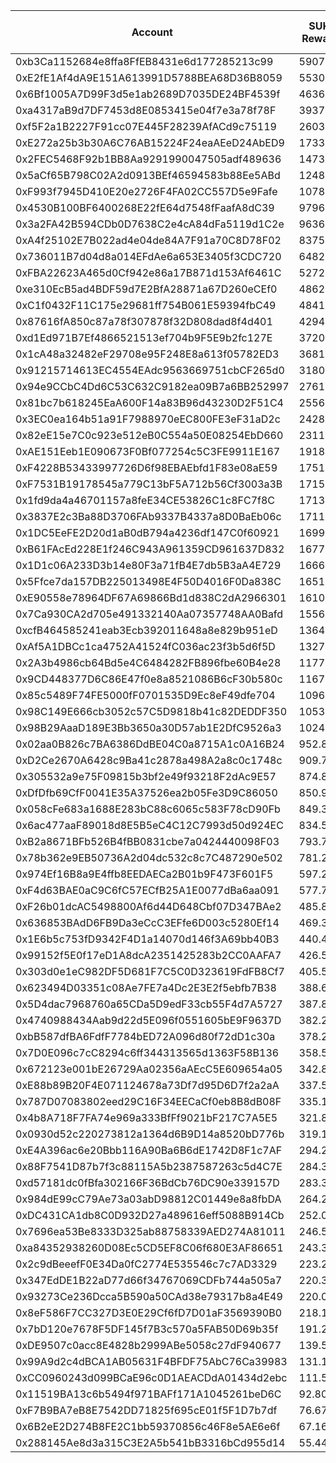 |Account|SUKU Rewards|USD Rewards @$0.31|Estimated Liquidity|
 |-------------|-------------|-------------|-------------|
|0xb3Ca1152684e8ffa8FfEB8431e6d177285213c99|59071.07|$18312.03|$51377.42|
|0xE2fE1Af4dA9E151A613991D5788BEA68D36B8059|55308.25|$17145.56|$48104.69|
|0x6Bf1005A7D99F3d5e1ab2689D7035DE24BF4539f|46363.80|$14372.78|$40325.19|
|0xa4317aB9d7DF7453d8E0853415e04f7e3a78f78F|39378.84|$12207.44|$34249.98|
|0xf5F2a1B2227F91cc07E445F28239AfACd9c75119|26031.86|$8069.88|$22641.37|
|0xE272a25b3b30A6C76AB15224F24eaAEeD24AbED9|17338.48|$5374.93|$15080.25|
|0x2FEC5468F92b1BB8Aa9291990047505adf489636|14734.29|$4567.63|$12815.24|
|0x5aCf65B798C02A2d0913BEf46594583b88Ee5ABd|12482.05|$3869.43|$10856.34|
|0xF993f7945D410E20e2726F4FA02CC557D5e9Fafe|10786.52|$3343.82|$9381.64|
|0x4530B100BF6400268E22fE64d7548fFaafA8dC39|9796.47|$3036.91|$8520.54|
|0x3a2FA42B594CDb0D7638C2e4cA84dFa5119d1C2e|9636.74|$2987.39|$8381.61|
|0xA4f25102E7B022ad4e04de84A7F91a70C8D78F02|8375.37|$2596.37|$7284.53|
|0x736011B7d04d8a014EFdAe6a653E3405f3CDC720|6482.73|$2009.65|$5638.40|
|0xFBA22623A465d0Cf942e86a17B871d153Af6461C|5272.23|$1634.39|$4585.55|
|0xe310EcB5ad4BDF59d7E2BfA28871a67D260eCEf0|4862.93|$1507.51|$4229.56|
|0xC1f0432F11C175e29681ff754B061E59394fbC49|4841.98|$1501.01|$4211.34|
|0x87616fA850c87a78f307878f32D808dad8f4d401|4294.03|$1331.15|$3734.76|
|0xd1Ed971B7Ef4866521513ef704b9F5E9b2fc127E|3720.64|$1153.40|$3236.05|
|0x1cA48a32482eF29708e95F248E8a613f05782ED3|3681.67|$1141.32|$3202.16|
|0x91215714613EC4554EAdc9563669751cbCF265d0|3180.80|$986.05|$2766.52|
|0x94e9CCbC4Dd6C53C632C9182ea09B7a6BB252997|2761.17|$855.96|$2401.54|
|0x81bc7b618245EaA600F14a83B96d43230D2F51C4|2556.74|$792.59|$2223.74|
|0x3EC0ea164b51a91F7988970eEC800FE3eF31aD2c|2428.48|$752.83|$2112.18|
|0x82eE15e7C0c923e512eB0C554a50E08254EbD660|2311.85|$716.68|$2010.75|
|0xAE151Eeb1E090673F0Bf077254c5C3FE9911E167|1918.30|$594.67|$1668.45|
|0xF4228B53433997726D6f98EBAEbfd1F83e08aE59|1751.84|$543.07|$1523.67|
|0xF7531B19178545a779C13bF5A712b56Cf3003a3B|1715.33|$531.75|$1491.92|
|0x1fd9da4a46701157a8feE34CE53826C1c8FC7f8C|1713.20|$531.09|$1490.07|
|0x3837E2c3Ba88D3706FAb9337B4337a8D0BaEb06c|1711.15|$530.46|$1488.28|
|0x1DC5EeFE2D20d1aB0dB794a4236df147C0f60921|1699.82|$526.94|$1478.43|
|0xB61FAcEd228E1f246C943A961359CD961637D832|1677.32|$519.97|$1458.86|
|0x1D1c06A233D3b14e80F3a71fB4E7db5B3aA4E729|1666.56|$516.63|$1449.50|
|0x5Ffce7da157DB225013498E4F50D4016F0Da838C|1651.52|$511.97|$1436.42|
|0xE90558e78964DF67A69866Bd1d838C2dA2966301|1610.56|$499.27|$1400.80|
|0x7Ca930CA2d705e491332140Aa07357748AA0Bafd|1556.46|$482.50|$1353.74|
|0xcfB464585241eab3Ecb392011648a8e829b951eD|1364.77|$423.08|$1187.01|
|0xAf5A1DBCc1ca4752A41524fC036ac23f3b5d6f5D|1327.62|$411.56|$1154.71|
|0x2A3b4986cb64Bd5e4C6484282FB896fbe60B4e28|1177.74|$365.10|$2547.70|
|0x9CD448377D6C86E47f0e8a8521086B6cF30b580c|1167.16|$361.82|$1015.14|
|0x85c5489F74FE5000fF0701535D9Ec8eF49dfe704|1096.24|$339.84|$953.46|
|0x98C149E666cb3052c57C5D9818b41c82DEDDF350|1053.71|$326.65|$916.47|
|0x98B29AaaD189E3Bb3650a30D57ab1E2DfC9526a3|1024.02|$317.45|$890.65|
|0x02aa0B826c7BA6386DdBE04C0a8715A1c0A16B24|952.87|$295.39|$828.77|
|0xD2Ce2670A6428c9Ba41c2878a498A2a8c0c1748c|909.74|$282.02|$791.25|
|0x305532a9e75F09815b3bf2e49f93218F2dAc9E57|874.82|$271.20|$760.88|
|0xDfDfb69CfF0041E35A37526ea2b05Fe3D9C86050|850.95|$263.79|$740.12|
|0x058cFe683a1688E283bC88c6065c583F78cD90Fb|849.31|$263.29|$738.69|
|0x6ac477aaF89018d8E5B5eC4C12C7993d50d924EC|834.59|$258.72|$725.89|
|0xB2a8671BFb526B4fBB0831cbe7a0424440098F03|793.76|$246.06|$690.37|
|0x78b362e9EB50736A2d04dc532c8c7C487290e502|781.26|$242.19|$679.51|
|0x974Ef16B8a9E4ffb8EEDAECa2B01b9F473F601F5|597.29|$185.16|$519.49|
|0xF4d63BAE0aC9C6fC57ECfB25A1E0077dBa6aa091|577.79|$179.11|$502.53|
|0xF26b01dcAC5498800Af6d44D648Cbf07D347BAe2|485.83|$150.61|$422.55|
|0x636853BAdD6FB9Da3eCcC3EFfe6D003c5280Ef14|469.34|$145.50|$408.21|
|0x1E6b5c753fD9342F4D1a14070d146f3A69bb40B3|440.46|$136.54|$383.10|
|0x99152f5E0f17eD1A8dcA2351425283b2CC0AAFA7|426.59|$132.24|$371.03|
|0x303d0e1eC982DF5D681F7C5C0D323619FdFB8Cf7|405.54|$125.72|$352.72|
|0x623494D03351c08Ae7FE7a4Dc2E3E2f5ebfb7B38|388.68|$120.49|$338.06|
|0x5D4dac7968760a65CDa5D9edF33cb55F4d7A5727|387.87|$120.24|$337.35|
|0x4740988434Aab9d22d5E096f0551605bE9F9637D|382.25|$118.50|$332.47|
|0xbB587dfBA6FdfF7784bED72A096d80f72dD1c30a|378.29|$117.27|$329.02|
|0x7D0E096c7cC8294c6ff344313565d1363F58B136|358.57|$111.16|$311.87|
|0x672123e001bE26729Aa02356aAEcC5E609654a05|342.87|$106.29|$298.21|
|0xE88b89B20F4E071124678a73Df7d95D6D7f2a2aA|337.53|$104.64|$293.57|
|0x787D07083802eed29C16F34EECaCf0eb8B8dB08F|335.12|$103.89|$291.47|
|0x4b8A718F7FA74e969a333BfFf9021bF217C7A5E5|321.84|$99.77|$279.92|
|0x0930d52c220273812a1364d6B9D14a8520bD776b|319.19|$98.95|$277.61|
|0xE4A396ac6e20Bbb116A90Ba6B6dE1742D8F1c7AF|294.28|$91.23|$255.95|
|0x88F7541D87b7f3c88115A5b2387587263c5d4C7E|284.32|$88.14|$247.29|
|0xd57181dc0fBfa302166F36BdCb76DC90e339157D|283.30|$87.82|$246.40|
|0x984dE99cC79Ae73a03abD98812C01449e8a8fbDA|264.20|$81.90|$229.79|
|0xDC431CA1db8C0D932D27a489616eff5088B914Cb|252.00|$78.12|$219.18|
|0x7696ea53Be8333D325ab88758339AED274A81011|246.56|$76.43|$214.44|
|0xa84352938260D08Ec5CD5EF8C06f680E3AF86651|243.33|$75.43|$211.64|
|0x2c9dBeeefF0E34Da0fC2774E535546c7c7AD3329|223.26|$69.21|$194.18|
|0x347EdDE1B22aD77d66f34767069CDFb744a505a7|220.31|$68.30|$191.62|
|0x93273Ce236Dcca5B590a50CAd38e79317b8a4E49|220.06|$68.22|$191.40|
|0x8eF586F7CC327D3E0E29Cf6fD7D01aF3569390B0|218.13|$67.62|$189.72|
|0x7bD120e7678F5DF145f7B3c570a5FAB50D69b35f|191.29|$59.30|$166.37|
|0xDE9507c0acc8E4828b2999ABe5058c27dF940677|139.52|$43.25|$121.34|
|0x99A9d2c4dBCA1AB05631F4BFDF75AbC76Ca39983|131.19|$40.67|$114.10|
|0xCC0960243d099BCaE96c0D1AEACDdA01434d2ebc|111.52|$34.57|$96.99|
|0x11519BA13c6b5494f971BAFf171A1045261beD6C|92.80|$28.77|$80.72|
|0xF7B9BA7eB8E7542DD71825f695cE01f5F1D7b7df|76.67|$23.77|$66.68|
|0x6B2eE2D274B8FE2C1bb59370856c46F8e5AE6e6f|67.16|$20.82|$58.41|
|0x288145Ae8d3a315C3E2A5b541bB3316bCd955d14|55.44|$17.19|$48.22|
